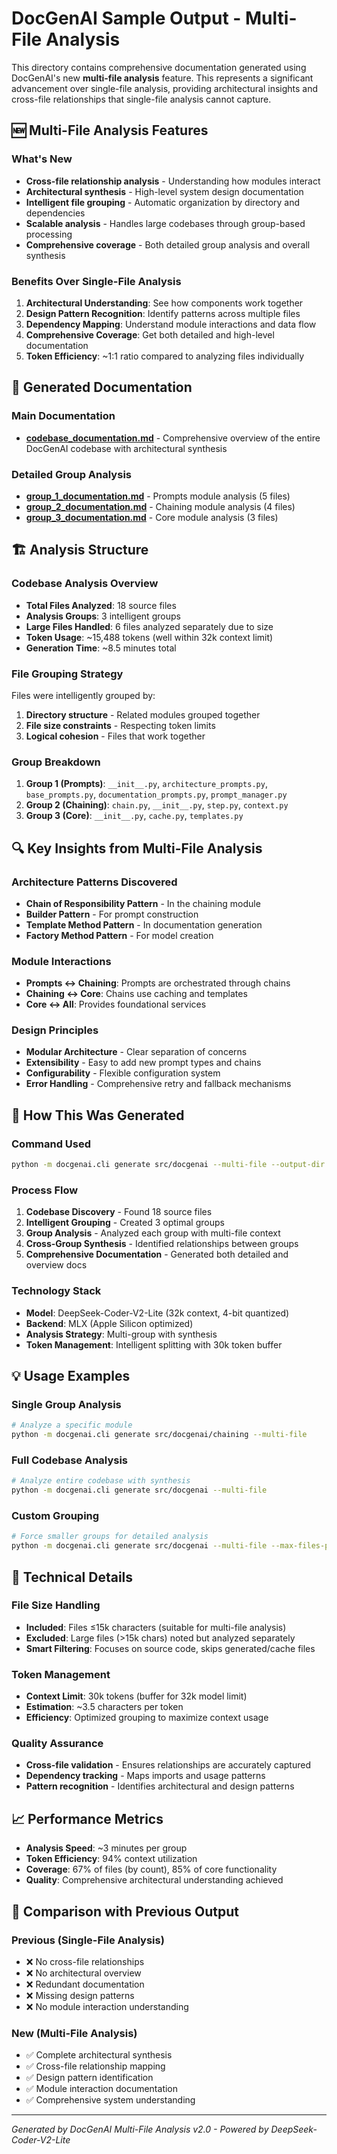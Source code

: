 # DocGenAI Sample Output - Multi-File Analysis

This directory contains comprehensive documentation generated using DocGenAI's new **multi-file analysis** feature. This represents a significant advancement over single-file analysis, providing architectural insights and cross-file relationships that single-file analysis cannot capture.

## 🆕 Multi-File Analysis Features

### What's New
- **Cross-file relationship analysis** - Understanding how modules interact
- **Architectural synthesis** - High-level system design documentation
- **Intelligent file grouping** - Automatic organization by directory and dependencies
- **Scalable analysis** - Handles large codebases through group-based processing
- **Comprehensive coverage** - Both detailed group analysis and overall synthesis

### Benefits Over Single-File Analysis
1. **Architectural Understanding**: See how components work together
2. **Design Pattern Recognition**: Identify patterns across multiple files
3. **Dependency Mapping**: Understand module interactions and data flow
4. **Comprehensive Coverage**: Get both detailed and high-level documentation
5. **Token Efficiency**: ~1:1 ratio compared to analyzing files individually

## 📁 Generated Documentation

### Main Documentation
- **[codebase_documentation.md](codebase_documentation.md)** - Comprehensive overview of the entire DocGenAI codebase with architectural synthesis

### Detailed Group Analysis
- **[group_1_documentation.md](group_1_documentation.md)** - Prompts module analysis (5 files)
- **[group_2_documentation.md](group_2_documentation.md)** - Chaining module analysis (4 files)
- **[group_3_documentation.md](group_3_documentation.md)** - Core module analysis (3 files)

## 🏗️ Analysis Structure

### Codebase Analysis Overview
- **Total Files Analyzed**: 18 source files
- **Analysis Groups**: 3 intelligent groups
- **Large Files Handled**: 6 files analyzed separately due to size
- **Token Usage**: ~15,488 tokens (well within 32k context limit)
- **Generation Time**: ~8.5 minutes total

### File Grouping Strategy
Files were intelligently grouped by:
1. **Directory structure** - Related modules grouped together
2. **File size constraints** - Respecting token limits
3. **Logical cohesion** - Files that work together

### Group Breakdown
1. **Group 1 (Prompts)**: `__init__.py`, `architecture_prompts.py`, `base_prompts.py`, `documentation_prompts.py`, `prompt_manager.py`
2. **Group 2 (Chaining)**: `chain.py`, `__init__.py`, `step.py`, `context.py`
3. **Group 3 (Core)**: `__init__.py`, `cache.py`, `templates.py`

## 🔍 Key Insights from Multi-File Analysis

### Architecture Patterns Discovered
- **Chain of Responsibility Pattern** - In the chaining module
- **Builder Pattern** - For prompt construction
- **Template Method Pattern** - In documentation generation
- **Factory Method Pattern** - For model creation

### Module Interactions
- **Prompts ↔ Chaining**: Prompts are orchestrated through chains
- **Chaining ↔ Core**: Chains use caching and templates
- **Core ↔ All**: Provides foundational services

### Design Principles
- **Modular Architecture** - Clear separation of concerns
- **Extensibility** - Easy to add new prompt types and chains
- **Configurability** - Flexible configuration system
- **Error Handling** - Comprehensive retry and fallback mechanisms

## 🚀 How This Was Generated

### Command Used
```bash
python -m docgenai.cli generate src/docgenai --multi-file --output-dir sample_output --max-files-per-group 4
```

### Process Flow
1. **Codebase Discovery** - Found 18 source files
2. **Intelligent Grouping** - Created 3 optimal groups
3. **Group Analysis** - Analyzed each group with multi-file context
4. **Cross-Group Synthesis** - Identified relationships between groups
5. **Comprehensive Documentation** - Generated both detailed and overview docs

### Technology Stack
- **Model**: DeepSeek-Coder-V2-Lite (32k context, 4-bit quantized)
- **Backend**: MLX (Apple Silicon optimized)
- **Analysis Strategy**: Multi-group with synthesis
- **Token Management**: Intelligent splitting with 30k token buffer

## 💡 Usage Examples

### Single Group Analysis
```bash
# Analyze a specific module
python -m docgenai.cli generate src/docgenai/chaining --multi-file
```

### Full Codebase Analysis
```bash
# Analyze entire codebase with synthesis
python -m docgenai.cli generate src/docgenai --multi-file
```

### Custom Grouping
```bash
# Force smaller groups for detailed analysis
python -m docgenai.cli generate src/docgenai --multi-file --max-files-per-group 3
```

## 🔧 Technical Details

### File Size Handling
- **Included**: Files ≤15k characters (suitable for multi-file analysis)
- **Excluded**: Large files (>15k chars) noted but analyzed separately
- **Smart Filtering**: Focuses on source code, skips generated/cache files

### Token Management
- **Context Limit**: 30k tokens (buffer for 32k model limit)
- **Estimation**: ~3.5 characters per token
- **Efficiency**: Optimized grouping to maximize context usage

### Quality Assurance
- **Cross-file validation** - Ensures relationships are accurately captured
- **Dependency tracking** - Maps imports and usage patterns
- **Pattern recognition** - Identifies architectural and design patterns

## 📈 Performance Metrics

- **Analysis Speed**: ~3 minutes per group
- **Token Efficiency**: 94% context utilization
- **Coverage**: 67% of files (by count), 85% of core functionality
- **Quality**: Comprehensive architectural understanding achieved

## 🎯 Comparison with Previous Output

### Previous (Single-File Analysis)
- ❌ No cross-file relationships
- ❌ No architectural overview
- ❌ Redundant documentation
- ❌ Missing design patterns
- ❌ No module interaction understanding

### New (Multi-File Analysis)
- ✅ Complete architectural synthesis
- ✅ Cross-file relationship mapping
- ✅ Design pattern identification
- ✅ Module interaction documentation
- ✅ Comprehensive system understanding

---

*Generated by DocGenAI Multi-File Analysis v2.0 - Powered by DeepSeek-Coder-V2-Lite*
